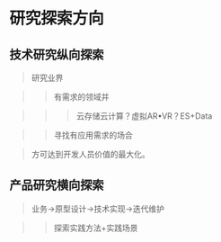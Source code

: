 # 研究探索方向

## 技术研究纵向探索 ##

>研究业界

>>有需求的领域并

>>>云存储云计算？虚拟AR•VR？ES+Data

>>寻找有应用需求的场合

>方可达到开发人员价值的最大化。

## 产品研究横向探索 ##

>业务→原型设计→技术实现→迭代维护

>>探索实践方法+实践场景

